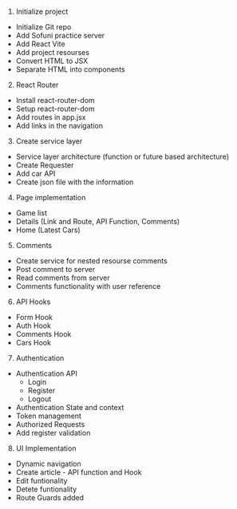 1. Initialize project
  - Initialize Git repo
  - Add Sofuni practice server
  - Add React Vite
  - Add project resourses
  - Convert HTML to JSX
  - Separate HTML into components

2. React Router
  - Install react-router-dom
  - Setup react-router-dom
  - Add routes in app.jsx
  - Add links in the navigation

3. Create service layer
  - Service layer architecture (function or future based architecture)
  - Create Requester
  - Add car API
  - Create json file with the information

4. Page implementation
  - Game list
  - Details (Link and Route, API Function, Comments)
  - Home (Latest Cars)

5. Comments
  - Create service for nested resourse comments
  - Post comment to server
  - Read comments from server
  - Comments functionality with user reference

6. API Hooks
  - Form Hook
  - Auth Hook
  - Comments Hook
  - Cars Hook

7. Authentication
  - Authentication API
    - Login
    - Register
    - Logout
  - Authentication State and context
  - Token management
  - Authorized Requests
  - Add register validation

8. UI Implementation
  - Dynamic navigation
  - Create article - API function and Hook
  - Edit funtionality
  - Detete funtionality
  - Route Guards added
 